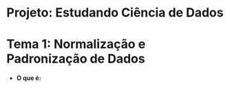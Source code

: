 # **Projeto: Estudando Ciência de Dados**

# **Tema 1: Normalização e Padronização de Dados**

- **O que é:**
